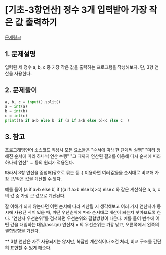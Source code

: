 # [기초-3항연산] 정수 3개 입력받아 가장 작은 값 출력하기

[문제링크](https://codeup.kr/problem.php?id=6064)



## 1. 문제설명

입력된 세 정수 a, b, c 중 가장 작은 값을 출력하는 프로그램을 작성해보자.
단, 3항 연산을 사용한다.




## 2. 문제풀이

```python
a, b, c = input().split()
a = int(a)
b = int(b)
c = int(c)
print((a if a<b else b) if (a if a<b else b)<c else c  )
```



## 3. 참고

프로그래밍언어 소스코드 작성시 모든 요소들은
"순서에 따라 한 단계씩 실행"
"미리 정해진 순서에 따라 하나씩 연산 수행"
"그 때까지 연산된 결과를 이용해 다시 순서에 따라 하나씩 연산"
...
등의 원리가 적용된다.

따라서 3항 연산을 중첩해(괄호로 묶는 등..) 이용하면 여러 값들을 순서대로 비교해 가장 큰/작은 값을 계산할 수 있다.

예를 들어
(a if a>b else b) if ((a if a>b else b)>c) else c
와 같은 계산식은 a, b, c 의 값 중 가장 큰 값으로 계산된다.

잘 이해가 되지 않는다면 어떤 순서에 따라 계산될 지 생각해보고
여러 가지 연산자가 동시에 사용된 식이 있을 때, 어떤 우선순위에 따라 순서대로 계산이 되는지 찾아보도록 한다.
“연산자 우선순위”를 검색하면 우선순위와 결합방향이 나온다.
예를 들어 변수에 어떤 값을 대입하는 대입(assign) 연산자 = 의 우선순위는 가장 낮고, 오른쪽에서 왼쪽의 결합방향을 가진다.

** 3항 연산은 자주 사용되지는 않지만,
복잡한 계산식이나 조건 처리, 비교 구조를 간단히 표현할 수 있게 해준다.

